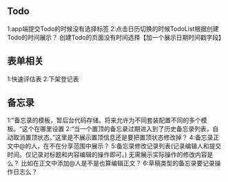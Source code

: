 ## Todo
1:app端提交Todo的时候没有选择标签
2:点击日历切换的时候TodoList根据创建Todo的时间展示？
创建Todo的页面没有时间选择【加一个展示日期时间戳字段】

## 表单相关
1:快速评估表
2:下架登记表

## 备忘录
1:”备忘录的模板，暂后台代码存储。将来允许为不同套装配置不同的多个模板。“这个在哪里设置
2:“当一个置顶的备忘录过期进入到了历史备忘录列表，自动取消置顶状态。”这里是不展示置顶信息还是要把置顶状态修改掉？
4:备忘录正文中@的人，在不在分享范围中展示？
5:备忘录修改记录列表(记录编辑人和提交时间。仅记录对标题和内容编辑的操作即可。)
无需展示实际操作的修改内容是么？
比如在正文中添加@人是不是也算编辑正文？
6:草稿类型的备忘录要记录操作日志么？